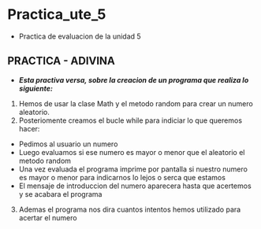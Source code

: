 # Practica_ute_5
* Practica de evaluacion de la unidad 5
## PRACTICA - ADIVINA

* ***Esta practiva versa, sobre la creacion de un programa que realiza lo siguiente:***

1. Hemos de usar la clase Math y el metodo random para crear un numero aleatorio.
2. Posteriomente creamos el bucle while para indiciar lo que queremos hacer:
- Pedimos al usuario un numero
- Luego evaluamos si ese numero es mayor o menor que el aleatorio el metodo random
- Una vez evaluada el programa imprime por pantalla si nuestro numero es mayor o menor para indicarnos lo lejos o serca que estamos
- El mensaje de introduccion del numero aparecera hasta que acertemos y se acabara el programa

3. Ademas el programa nos dira cuantos intentos hemos utilizado para acertar el numero
